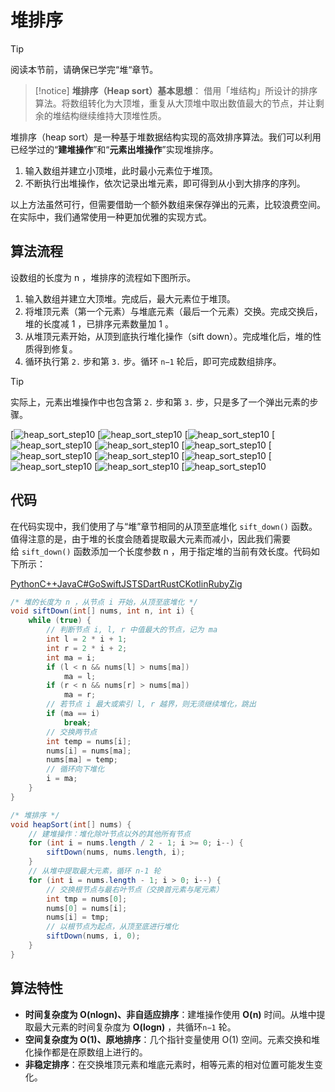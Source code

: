 # 堆排序

>[!tip]
阅读本节前，请确保已学完“堆“章节。

>[!notice] **堆排序（Heap sort）基本思想**：
借用「堆结构」所设计的排序算法。将数组转化为大顶堆，重复从大顶堆中取出数值最大的节点，并让剩余的堆结构继续维持大顶堆性质。

堆排序（heap sort）是一种基于堆数据结构实现的高效排序算法。我们可以利用已经学过的“**建堆操作**”和“**元素出堆操作**”实现堆排序。

1. 输入数组并建立小顶堆，此时最小元素位于堆顶。
2. 不断执行出堆操作，依次记录出堆元素，即可得到从小到大排序的序列。

以上方法虽然可行，但需要借助一个额外数组来保存弹出的元素，比较浪费空间。在实际中，我们通常使用一种更加优雅的实现方式。

## 算法流程

设数组的长度为 n ，堆排序的流程如下图所示。

1. 输入数组并建立大顶堆。完成后，最大元素位于堆顶。
2. 将堆顶元素（第一个元素）与堆底元素（最后一个元素）交换。完成交换后，堆的长度减 1 ，已排序元素数量加 1 。
3. 从堆顶元素开始，从顶到底执行堆化操作（sift down）。完成堆化后，堆的性质得到修复。
4. 循环执行第 `2.` 步和第 `3.` 步。循环 `n−1` 轮后，即可完成数组排序。

>[!Tip]
实际上，元素出堆操作中也包含第 `2.` 步和第 `3.` 步，只是多了一个弹出元素的步骤。

[![heap_sort_step10](https://www.hello-algo.com/chapter_sorting/heap_sort.assets/heap_sort_step1.png)
[![heap_sort_step10](https://www.hello-algo.com/chapter_sorting/heap_sort.assets/heap_sort_step2.png)
[![heap_sort_step10](https://www.hello-algo.com/chapter_sorting/heap_sort.assets/heap_sort_step3.png)
[![heap_sort_step10](https://www.hello-algo.com/chapter_sorting/heap_sort.assets/heap_sort_step4.png)
[![heap_sort_step10](https://www.hello-algo.com/chapter_sorting/heap_sort.assets/heap_sort_step5.png)
[![heap_sort_step10](https://www.hello-algo.com/chapter_sorting/heap_sort.assets/heap_sort_step6.png)
[![heap_sort_step10](https://www.hello-algo.com/chapter_sorting/heap_sort.assets/heap_sort_step7.png)
[![heap_sort_step10](https://www.hello-algo.com/chapter_sorting/heap_sort.assets/heap_sort_step8.png)
[![heap_sort_step10](https://www.hello-algo.com/chapter_sorting/heap_sort.assets/heap_sort_step9.png)
[![heap_sort_step10](https://www.hello-algo.com/chapter_sorting/heap_sort.assets/heap_sort_step10.png)
[![heap_sort_step10](https://www.hello-algo.com/chapter_sorting/heap_sort.assets/heap_sort_step11.png)
[![heap_sort_step10](https://www.hello-algo.com/chapter_sorting/heap_sort.assets/heap_sort_step12.png)
## 代码
在代码实现中，我们使用了与“堆”章节相同的从顶至底堆化 `sift_down()` 函数。值得注意的是，由于堆的长度会随着提取最大元素而减小，因此我们需要给 `sift_down()` 函数添加一个长度参数 n ，用于指定堆的当前有效长度。代码如下所示：

[Python](https://www.hello-algo.com/chapter_sorting/heap_sort/#__tabbed_2_1)[C++](https://www.hello-algo.com/chapter_sorting/heap_sort/#__tabbed_2_2)[Java](https://www.hello-algo.com/chapter_sorting/heap_sort/#__tabbed_2_3)[C#](https://www.hello-algo.com/chapter_sorting/heap_sort/#__tabbed_2_4)[Go](https://www.hello-algo.com/chapter_sorting/heap_sort/#__tabbed_2_5)[Swift](https://www.hello-algo.com/chapter_sorting/heap_sort/#__tabbed_2_6)[JS](https://www.hello-algo.com/chapter_sorting/heap_sort/#__tabbed_2_7)[TS](https://www.hello-algo.com/chapter_sorting/heap_sort/#__tabbed_2_8)[Dart](https://www.hello-algo.com/chapter_sorting/heap_sort/#__tabbed_2_9)[Rust](https://www.hello-algo.com/chapter_sorting/heap_sort/#__tabbed_2_10)[C](https://www.hello-algo.com/chapter_sorting/heap_sort/#__tabbed_2_11)[Kotlin](https://www.hello-algo.com/chapter_sorting/heap_sort/#__tabbed_2_12)[Ruby](https://www.hello-algo.com/chapter_sorting/heap_sort/#__tabbed_2_13)[Zig](https://www.hello-algo.com/chapter_sorting/heap_sort/#__tabbed_2_14)

```java
/* 堆的长度为 n ，从节点 i 开始，从顶至底堆化 */
void siftDown(int[] nums, int n, int i) {
    while (true) {
        // 判断节点 i, l, r 中值最大的节点，记为 ma
        int l = 2 * i + 1;
        int r = 2 * i + 2;
        int ma = i;
        if (l < n && nums[l] > nums[ma])
            ma = l;
        if (r < n && nums[r] > nums[ma])
            ma = r;
        // 若节点 i 最大或索引 l, r 越界，则无须继续堆化，跳出
        if (ma == i)
            break;
        // 交换两节点
        int temp = nums[i];
        nums[i] = nums[ma];
        nums[ma] = temp;
        // 循环向下堆化
        i = ma;
    }
}

/* 堆排序 */
void heapSort(int[] nums) {
    // 建堆操作：堆化除叶节点以外的其他所有节点
    for (int i = nums.length / 2 - 1; i >= 0; i--) {
        siftDown(nums, nums.length, i);
    }
    // 从堆中提取最大元素，循环 n-1 轮
    for (int i = nums.length - 1; i > 0; i--) {
        // 交换根节点与最右叶节点（交换首元素与尾元素）
        int tmp = nums[0];
        nums[0] = nums[i];
        nums[i] = tmp;
        // 以根节点为起点，从顶至底进行堆化
        siftDown(nums, i, 0);
    }
}
```
## 算法特性

- **时间复杂度为 O(nlog⁡n)、非自适应排序**：建堆操作使用 **O(n)** 时间。从堆中提取最大元素的时间复杂度为 **O(log⁡n)** ，共循环`n−1` 轮。
- **空间复杂度为 O(1)、原地排序**：几个指针变量使用 O(1) 空间。元素交换和堆化操作都是在原数组上进行的。
- **非稳定排序**：在交换堆顶元素和堆底元素时，相等元素的相对位置可能发生变化。


